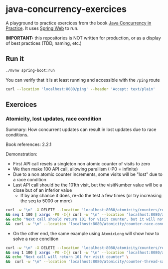 # java-concurrency-exercices

A playground to practice exercices from the book [Java Concurrency in Practice](https://jcip.net/).
It uses [Spring Web](https://spring.io/guides/gs/spring-boot) to run.  

**IMPORTANT:** this repositories is NOT written for production, or as a display of best practices (TDD, naming, etc.)

## Run it

```sh
./mvnw spring-boot:run
```

You can verify that it is at least running and accessible with the `/ping` route

```sh
curl --location 'localhost:8080/ping' --header 'Accept: text/plain'
```

## Exercices

### Atomicity, lost updates, race condition

Summary:
How concurrent updates can result in lost updates due to race conditions.

Book references:
2.2.1

Demonstration:
* First API call resets a singleton non atomic counter of visits to zero
* We then make 100 API call, allowing parallism (-P0 = infinite)
* Due to a non atomic counter increments, some visits will be "lost" due to a race condition
* Last API call should be the 101th visit, but the visitNumber value will be a close but of an inferior value
  * If by any chance it does, re-do the test a few times (or try increasing the seq to 5000 or more)

```sh
curl -w "\n" -X DELETE --location 'localhost:8080/atomicity/counters/reset' \
&& seq 1 100 | xargs -P0 -I{} curl -w "\n" --location 'localhost:8080/atomicity/counter-race-condition/factors/{}' \
&& echo "Next call should return 101 for visit counter, but it will not" \
&&  curl -w "\n" --location 'localhost:8080/atomicity/counter-race-condition/factors/101'
```

* On the other end, the same example using `AtomicLong` will show how to solve a race condition

```sh
curl -w "\n" -X DELETE --location 'localhost:8080/atomicity/counters/reset' \
&& seq 1 100 | xargs -P0 -I{} curl -w "\n" --location 'localhost:8080/atomicity/counter-thread-safe/factors/{}' \
&& echo "Next call will return 101 for visit counter" \
&&  curl -w "\n" --location 'localhost:8080/atomicity/counter-thread-safe/factors/101'
```